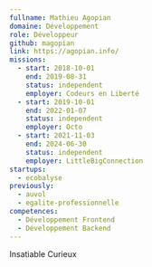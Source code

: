 ```yaml
---
fullname: Mathieu Agopian
domaine: Développement
role: Développeur
github: magopian
link: https://agopian.info/
missions:
  - start: 2018-10-01
    end: 2019-08-31
    status: independent
    employer: Codeurs en Liberté
  - start: 2019-10-01
    end: 2022-01-07
    status: independent
    employer: Octo
  - start: 2021-11-03
    end: 2024-06-30
    status: independent
    employer: LittleBigConnection
startups:
  - ecobalyse
previously:
  - auvol
  - egalite-professionnelle
competences:
  - Développement Frontend
  - Développement Backend
---
```

Insatiable Curieux

